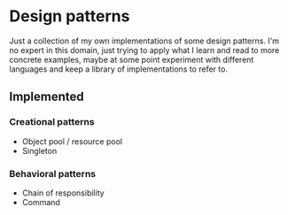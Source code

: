 # Design patterns

Just a collection of my own implementations of some design patterns. I'm no expert in this domain, just trying to apply what I learn and read to more concrete examples, maybe at some point experiment with different languages and keep a library of implementations to refer to.


## Implemented

### Creational patterns

* Object pool / resource pool
* Singleton


### Behavioral patterns

* Chain of responsibility
* Command
